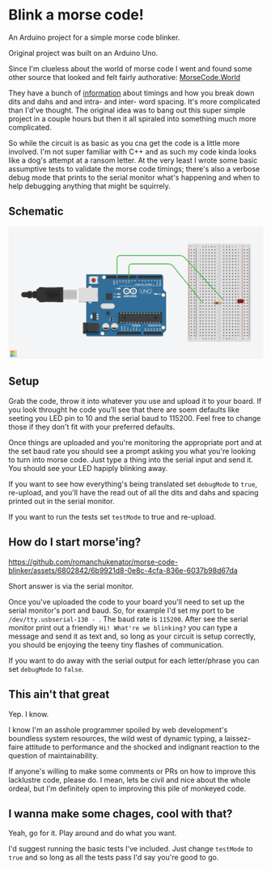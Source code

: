 # Blink a morse code!

An Arduino project for a simple morse code blinker.

Original project was built on an Arduino Uno.

Since I'm clueless about the world of morse code I went and found some other source that looked and felt fairly authorative: [MorseCode.World](https://morsecode.world)

They have a bunch of [information](https://morsecode.world/international/timing.html) about timings and how you break down dits and dahs and and intra- and inter- word spacing. It's more complicated than I'd've thought. The original idea was to bang out this super simple project in a couple hours but then it all spiraled into something much more complicated.

So while the circuit is as basic as you cna get the code is a little more involved. I'm not super familiar with C++ and as such my code kinda looks like a dog's attempt at a ransom letter. At the very least I wrote some basic assumptive tests to validate the morse code timings; there's also a verbose debug mode that prints to the serial monitor what's happening and when to help debugging anything that might be squirrely.

## Schematic

![Circuit diagram for this project](diagram-morse-code-blinker.png)

## Setup

Grab the code, throw it into whatever you use and upload it to your board. If you look throught he code you'll see that there are soem defaults like seeting you LED pin to 10 and the serial baud to 115200. Feel free to change those if they don't fit with your preferred defaults.

Once things are uploaded and you're monitoring the appropriate port and at the set baud rate you should see a prompt asking you what you're looking to turn into morse code. Just type a thing into the serial input and send it. You should see your LED hapiply blinking away.

If you want to see how everything's being translated set `debugMode` to `true`, re-upload, and you'll have the read out of all the dits and dahs and spacing printed out in the serial monitor.

If you want to run the tests set `testMode` to true and re-upload.

## How do I start morse'ing?

https://github.com/romanchukenator/morse-code-blinker/assets/6802842/6b9921d8-0e8c-4cfa-836e-6037b98d67da

Short answer is via the serial monitor.

Once you've uploaded the code to your board you'll need to set up the serial monitor's port and baud. So, for example I'd set my port to be `/dev/tty.usbserial-130 - `. The baud rate is `115200`. After see the serial monitor print out a friendly `Hi! What're we blinking?` you can type a message and send it as text and, so long as your circuit is setup correctly, you should be enjoying the teeny tiny flashes of communication.

If you want to do away with the serial output for each letter/phrase you can set `debugMode` to `false`.

## This ain't that great

Yep. I know.

I know I'm an asshole programmer spoiled by web development's boundless system resources, the wild west of dynamic typing, a laissez-faire attitude to performance and the shocked and indignant reaction to the question of maintainability.

If anyone's willing to make some comments or PRs on how to improve this lacklustre code, please do. I mean, lets be civil and nice about the whole ordeal, but I'm definitely open to improving this pile of monkeyed code.

## I wanna make some chages, cool with that?

Yeah, go for it. Play around and do what you want.

I'd suggest running the basic tests I've included. Just change `testMode` to `true` and so long as all the tests pass I'd say you're good to go.

